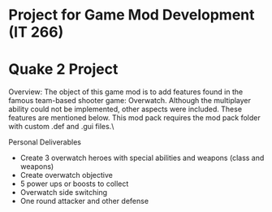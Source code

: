 # Project for Game Mod Development (IT 266)
# Quake 2 Project

Overview:
The object of this game mod is to add features found in the famous team-based shooter game: Overwatch. Although the multiplayer ability could not be implemented, other aspects were included. These features are mentioned below. This mod pack requires the mod pack folder with custom .def and .gui files.\

Personal Deliverables
- Create 3 overwatch heroes with special abilities and weapons (class and weapons)
- Create overwatch objective
- 5 power ups or boosts to collect
- Overwatch side switching
- One round attacker and other defense

